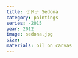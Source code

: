 ```yaml
---
title: セドナ Sedona
category: paintings
series: -2015
year: 2012
image: sedona.jpg
size: 
materials: oil on canvas
---
```




